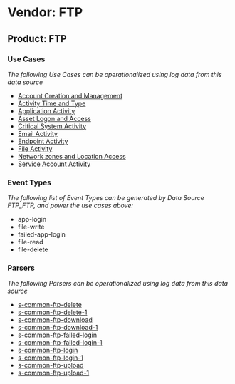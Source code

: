 Vendor: FTP
===========
Product: FTP
------------

### Use Cases

_The following Use Cases can be operationalized using log data from this data source_

* [Account Creation and Management](../UseCases/usecase_account_creation_and_management.md)
* [Activity Time  and Type](../UseCases/usecase_activity_time__and_type.md)
* [Application Activity](../UseCases/usecase_application_activity.md)
* [Asset Logon and Access](../UseCases/usecase_asset_logon_and_access.md)
* [Critical System Activity](../UseCases/usecase_critical_system_activity.md)
* [Email Activity](../UseCases/usecase_email_activity.md)
* [Endpoint Activity](../UseCases/usecase_endpoint_activity.md)
* [File Activity](../UseCases/usecase_file_activity.md)
* [Network zones and Location Access](../UseCases/usecase_network_zones_and_location_access.md)
* [Service Account Activity](../UseCases/usecase_service_account_activity.md)


### Event Types

_The following list of Event Types can be generated by Data Source FTP_FTP, and power the use cases above:_

- app-login
- file-write
- failed-app-login
- file-read
- file-delete


### Parsers

_The following Parsers can be operationalized using log data from this data source_

* [s-common-ftp-delete](../Parsers/parserContent_s-common-ftp-delete.md)
* [s-common-ftp-delete-1](../Parsers/parserContent_s-common-ftp-delete-1.md)
* [s-common-ftp-download](../Parsers/parserContent_s-common-ftp-download.md)
* [s-common-ftp-download-1](../Parsers/parserContent_s-common-ftp-download-1.md)
* [s-common-ftp-failed-login](../Parsers/parserContent_s-common-ftp-failed-login.md)
* [s-common-ftp-failed-login-1](../Parsers/parserContent_s-common-ftp-failed-login-1.md)
* [s-common-ftp-login](../Parsers/parserContent_s-common-ftp-login.md)
* [s-common-ftp-login-1](../Parsers/parserContent_s-common-ftp-login-1.md)
* [s-common-ftp-upload](../Parsers/parserContent_s-common-ftp-upload.md)
* [s-common-ftp-upload-1](../Parsers/parserContent_s-common-ftp-upload-1.md)
